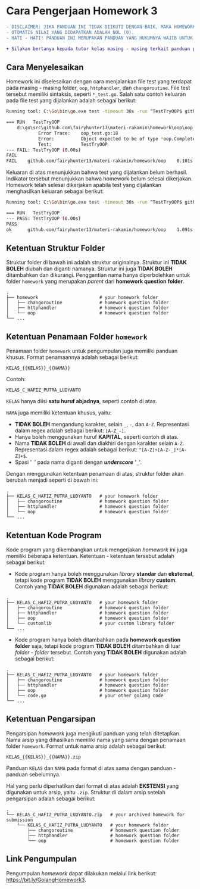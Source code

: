 # Cara Pengerjaan Homework 3

```diff
- DISCLAIMER: JIKA PANDUAN INI TIDAK DIIKUTI DENGAN BAIK, MAKA HOMEWORK YANG DISUBMIT TIDAK DAPAT DINILAI.
- OTOMATIS NILAI YANG DIDAPATKAN ADALAH NOL (0).
- HATI - HATI! PANDUAN INI MERUPAKAN PANDUAN YANG HUKUMNYA WAJIB UNTUK DIIKUTI.
```

```diff
+ Silakan bertanya kepada tutor kelas masing - masing terkait panduan pengerjaan homework ini.
```

## Cara Menyelesaikan

Homework ini diselesaikan dengan cara menjalankan file test yang terdapat pada masing - masing folder, `oop`, `httphandler`, dan `changoroutine`. File test tersebut memiliki sintaksis, seperti `*_test.go`. Salah satu contoh keluaran pada file test yang dijalankan adalah sebagai berikut:

```sh
Running tool: C:\Go\bin\go.exe test -timeout 30s -run ^TestTryOOP$ github.com/fairyhunter13/materi-rakamin/homework/oop -race -v

=== RUN   TestTryOOP
    d:\go\src\github.com\fairyhunter13\materi-rakamin\homework\oop\oop_test.go:18:
        	Error Trace:	oop_test.go:18
        	Error:      	Object expected to be of type *oop.Completed, but was *oop.Draft
        	Test:       	TestTryOOP
--- FAIL: TestTryOOP (0.00s)
FAIL
FAIL	github.com/fairyhunter13/materi-rakamin/homework/oop	0.101s
```

Keluaran di atas menunjukkan bahwa test yang dijalankan belum berhasil. Indikator tersebut menunjukkan bahwa homework belum selesai dikerjakan. Homework telah selesai dikerjakan apabila test yang dijalankan menghasilkan keluaran sebagai berikut:

```sh
Running tool: C:\Go\bin\go.exe test -timeout 30s -run ^TestTryOOP$ github.com/fairyhunter13/materi-rakamin/homework/oop -race -v

=== RUN   TestTryOOP
--- PASS: TestTryOOP (0.00s)
PASS
ok  	github.com/fairyhunter13/materi-rakamin/homework/oop	1.091s
```

## Ketentuan Struktur Folder

Struktur folder di bawah ini adalah struktur originalnya.
Struktur ini **TIDAK BOLEH** diubah dan diganti namanya.
Struktur ini juga **TIDAK BOLEH** ditambahkan dan dikurangi.
Penggantian nama hanya diperbolehkan untuk folder `homework` yang merupakan *parent* dari **homework question folder**.

```
.
├── homework                       # your homework folder
│   ├── changoroutine              # homework question folder
│   ├── httphandler                # homework question folder
│   └── oop                        # homework question folder
└── ...
```

## Ketentuan Penamaan Folder `homework`

Penamaan folder `homework` untuk pengumpulan juga memiliki panduan khusus. Format penamaannya adalah sebagai berikut:

`KELAS_{{KELAS}}_{{NAMA}}`

Contoh:

`KELAS_C_HAFIZ_PUTRA_LUDYANTO`

`KELAS` hanya diisi **satu huruf abjadnya**, seperti contoh di atas.

`NAMA` juga memiliki ketentuan khusus, yaitu:
- **TIDAK BOLEH** mengandung karakter, selain `_`, `-`, dan `A-Z`. Representasi dalam regex adalah sebagai berikut: `[A-Z_-]`.
- Hanya boleh menggunakan huruf **KAPITAL**, seperti contoh di atas.
- Nama **TIDAK BOLEH** di awali dan diakhiri dengan karakter selain `A-Z`. Representasi dalam regex adalah sebagai berikut: `^[A-Z]+[A-Z-_]*[A-Z]+$`.
- Spasi '` `' pada nama diganti dengan ***underscore*** '`_`'.

Dengan menggunakan ketentuan penamaan di atas, struktur folder akan berubah menjadi seperti di bawah ini:

```
.
├── KELAS_C_HAFIZ_PUTRA_LUDYANTO   # your homework folder
│   ├── changoroutine              # homework question folder
│   ├── httphandler                # homework question folder
│   └── oop                        # homework question folder
└── ...
```

## Ketentuan Kode Program

Kode program yang dikembangkan untuk mengerjakan *homework* ini juga memiliki beberapa ketentuan. Ketentuan - ketentuan tersebut adalah sebagai berikut:
- Kode program hanya boleh menggunakan *library* **standar** dan **eksternal**, tetapi kode program **TIDAK BOLEH** menggunakan *library* **custom**. Contoh yang **TIDAK BOLEH** digunakan adalah sebagai berikut:
```
.
├── KELAS_C_HAFIZ_PUTRA_LUDYANTO   # your homework folder
│   ├── changoroutine              # homework question folder
│   ├── httphandler                # homework question folder
│   ├── oop                        # homework question folder
│   └── customlib                  # your custom library folder
└── ...
```
- Kode program hanya boleh ditambahkan pada **homework question folder** saja, tetapi kode program **TIDAK BOLEH** ditambahkan di luar *folder* - *folder* tersebut. Contoh yang **TIDAK BOLEH** digunakan adalah sebagai berikut:
```
.
├── KELAS_C_HAFIZ_PUTRA_LUDYANTO   # your homework folder
│   ├── changoroutine              # homework question folder
│   ├── httphandler                # homework question folder
│   ├── oop                        # homework question folder
│   └── code.go                    # your other golang code
└── ...
```

## Ketentuan Pengarsipan

Pengarsipan *homework* juga mengikuti panduan yang telah ditetapkan. Nama arsip yang dihasilkan memiliki nama yang sama dengan penamaan folder `homework`. Format untuk nama arsip adalah sebagai berikut:

`KELAS_{{KELAS}}_{{NAMA}}.zip`

Panduan `KELAS` dan `NAMA` pada format di atas sama dengan panduan - panduan sebelumnya.

Hal yang perlu diperhatikan dari format di atas adalah **EKSTENSI** yang digunakan untuk arsip, yaitu `.zip`.
Struktur di dalam arsip setelah pengarsipan adalah sebagai berikut:
```
.
└── KELAS_C_HAFIZ_PUTRA_LUDYANTO.zip   # your archived homework for submission
    └── KELAS_C_HAFIZ_PUTRA_LUDYANTO   # your homework folder
        ├── changoroutine              # homework question folder
        ├── httphandler                # homework question folder
        └── oop                        # homework question folder
```

## Link Pengumpulan

Pengumpulan *homework* dapat dilakukan melalui link berikut: https://bit.ly/GolangHomework3.